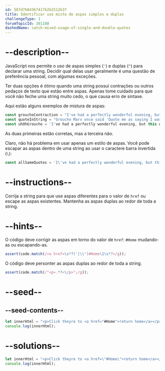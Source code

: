 ```yaml
---
id: 587d7b84367417b2b2512b37
title: Identificar uso misto de aspas simples e duplas
challengeType: 1
forumTopicId: 301188
dashedName: catch-mixed-usage-of-single-and-double-quotes
---
```


# --description--

JavaScript nos permite o uso de aspas simples (`'`) e duplas (`"`) para declarar uma string. Decidir qual delas usar geralmente é uma questão de preferência pessoal, com algumas exceções.

Ter duas opções é ótimo quando uma string possui contrações ou outros pedaços de texto que estão entre aspas. Apenas tome cuidado para que você não feche uma string muito cedo, o que causa erro de sintaxe.

Aqui estão alguns exemplos de mistura de aspas:

```js
const grouchoContraction = "I've had a perfectly wonderful evening, but this wasn't it.";
const quoteInString = "Groucho Marx once said 'Quote me as saying I was mis-quoted.'";
const uhOhGroucho = 'I've had a perfectly wonderful evening, but this wasn't it.';
```

As duas primeiras estão corretas, mas a terceira não.

Claro, não há problema em usar apenas um estilo de aspas. Você pode escapar as aspas dentro de uma string ao usar o caractere barra invertida (`\`):

```js
const allSameQuotes = 'I\'ve had a perfectly wonderful evening, but this wasn\'t it.';
```

# --instructions--

Corrija a string para que use aspas diferentes para o valor de `href` ou escape as aspas existentes. Mantenha as aspas duplas ao redor de toda a string.

# --hints--

O código deve corrigir as aspas em torno do valor de `href`: `#Home` mudando-as ou escapando-as.

```js
assert(code.match(/<a href=\s*?('|\\")#Home\1\s*?>/g));
```

O código deve personter as aspas duplas ao redor de toda a string.

```js
assert(code.match(/"<p>.*?<\/p>";/g));
```

# --seed--

## --seed-contents--

```js
let innerHtml = "<p>Click theyre to <a href="#Home">return home</a></p>";
console.log(innerHtml);
```

# --solutions--

```js
let innerHtml = "<p>Click theyre to <a href=\"#Home\">return home</a></p>";
console.log(innerHtml);
```

